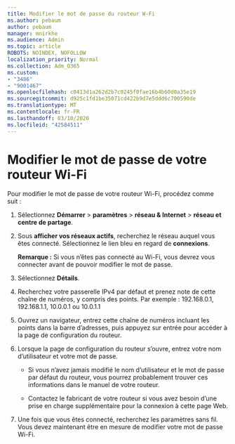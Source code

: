 ```yaml
---
title: Modifier le mot de passe du routeur W-Fi
ms.author: pebaum
author: pebaum
manager: mnirkhe
ms.audience: Admin
ms.topic: article
ROBOTS: NOINDEX, NOFOLLOW
localization_priority: Normal
ms.collection: Adm_O365
ms.custom:
- "3486"
- "9001467"
ms.openlocfilehash: c0413d1a262d2b7c0245f0fae16b4b60d0a35e19
ms.sourcegitcommit: d925c1fd1be35071cd422b9d7e5ddd6c700590de
ms.translationtype: MT
ms.contentlocale: fr-FR
ms.lasthandoff: 03/10/2020
ms.locfileid: "42584511"
---
```

# <a name="change-your-wi-fi-router-password"></a>Modifier le mot de passe de votre routeur Wi-Fi

Pour modifier le mot de passe de votre routeur Wi-Fi, procédez comme suit :

1. Sélectionnez **Démarrer** > **paramètres** > **réseau & Internet** > **réseau et centre de partage**.

2. Sous **afficher vos réseaux actifs**, recherchez le réseau auquel vous êtes connecté. Sélectionnez le lien bleu en regard de **connexions**.<br>

   **Remarque :** Si vous n’êtes pas connecté au Wi-Fi, vous devrez vous connecter avant de pouvoir modifier le mot de passe.

3. Sélectionnez **Détails**.

4. Recherchez votre passerelle IPv4 par défaut et prenez note de cette chaîne de numéros, y compris des points. Par exemple : 192.168.0.1, 192.168.1.1, 10.0.0.1 ou 10.0.1.1

5. Ouvrez un navigateur, entrez cette chaîne de numéros incluant les points dans la barre d’adresses, puis appuyez sur entrée pour accéder à la page de configuration du routeur.

6. Lorsque la page de configuration du routeur s’ouvre, entrez votre nom d’utilisateur et votre mot de passe.<br>
   - Si vous n’avez jamais modifié le nom d’utilisateur et le mot de passe par défaut du routeur, vous pourrez probablement trouver ces informations dans le manuel de votre routeur.

   - Contactez le fabricant de votre routeur si vous avez besoin d’une prise en charge supplémentaire pour la connexion à cette page Web.

7. Une fois que vous êtes connecté, recherchez les paramètres sans fil. Vous devez maintenant être en mesure de modifier votre mot de passe Wi-Fi.
